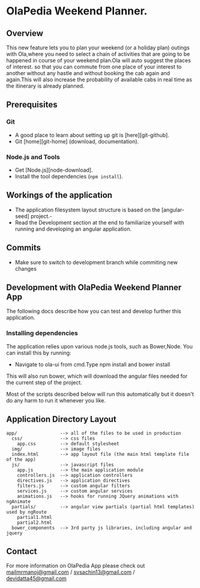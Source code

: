 # OlaPedia Weekend Planner.

## Overview

This new feature lets you to plan your weekend (or a  holiday plan) outings with Ola,where you need to select a chain of activities that are going to be happened in course of your weekend plan.Ola will auto suggest the places of interest. so that you can commute from one place of your interest to another without any hastle and  without booking the cab again and again.This will also increase the probability of available cabs in real time as the itinerary is already planned.

## Prerequisites

### Git

- A good place to learn about setting up git is [here][git-github].
- Git [home][git-home] (download, documentation).

### Node.js and Tools

- Get [Node.js][node-download].
- Install the tool dependencies (`npm install`).


## Workings of the application

- The application filesystem layout structure is based on the [angular-seed] project.-  
- Read the Development section at the end to familiarize yourself with running and developing
  an angular application.

## Commits 
- Make sure to switch to development branch while commiting new changes


## Development with OlaPedia Weekend Planner App

The following docs describe how you can test and develop further this application.


### Installing dependencies

The application relies upon various node.js tools, such as Bower,Node.  You can
install this by running:

- Navigate to ola-ui from cmd.Type npm install and bower install
 

This will also run bower, which will download the angular files needed for the current step of the
project.

Most of the scripts described below will run this automatically but it doesn't do any harm to run
it whenever you like.

 
  
## Application Directory Layout

    app/                --> all of the files to be used in production
      css/              --> css files
        app.css         --> default stylesheet
      img/              --> image files
      index.html        --> app layout file (the main html template file of the app)
      js/               --> javascript files
        app.js          --> the main application module
        controllers.js  --> application controllers
        directives.js   --> application directives
        filters.js      --> custom angular filters
        services.js     --> custom angular services
        animations.js   --> hooks for running JQuery animations with ngAnimate
      partials/         --> angular view partials (partial html templates) used by ngRoute
        partial1.html
        partial2.html
      bower_components  --> 3rd party js libraries, including angular and jquery

 

## Contact

For more information on OlaPedia App please check out mailmrmanoj@gmail.com / svsachin13@gmail.com / devidatta45@gmail.com
 

